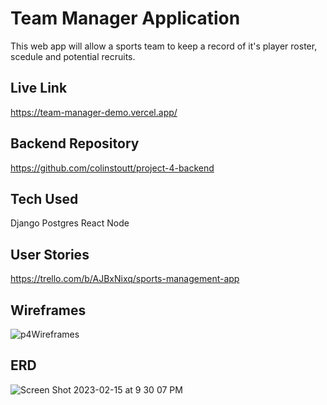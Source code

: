 # Team Manager Application

This web app will allow a sports team to keep a record of it's player roster, scedule and potential recruits.

## Live Link

https://team-manager-demo.vercel.app/

## Backend Repository

https://github.com/colinstoutt/project-4-backend

## Tech Used

Django
Postgres
React
Node

## User Stories

https://trello.com/b/AJBxNixq/sports-management-app

## Wireframes

![p4Wireframes](https://user-images.githubusercontent.com/97377111/219274942-6f3c0e07-77c8-4bbc-a577-05ff0806d3fe.png)

## ERD

![Screen Shot 2023-02-15 at 9 30 07 PM](https://user-images.githubusercontent.com/97377111/219276853-6a229288-b9f9-457d-a4a7-4485a79868f7.png)
